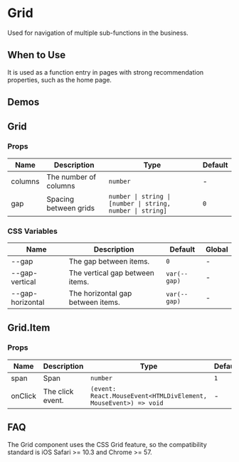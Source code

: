 # Grid

Used for navigation of multiple sub-functions in the business.

## When to Use

It is used as a function entry in pages with strong recommendation properties, such as the home page.

## Demos

<code src="./demos/demo1.tsx"></code>

## Grid

### Props

| Name    | Description           | Type                                                       | Default |
| ------- | --------------------- | ---------------------------------------------------------- | ------- |
| columns | The number of columns | `number`                                                   | -       |
| gap     | Spacing between grids | `number \| string \| [number \| string, number \| string]` | `0`     |

### CSS Variables

| Name             | Description                       | Default      | Global |
| ---------------- | --------------------------------- | ------------ | ------ |
| --gap            | The gap between items.            | `0`          | -      |
| --gap-vertical   | The vertical gap between items.   | `var(--gap)` | -      |
| --gap-horizontal | The horizontal gap between items. | `var(--gap)` | -      |

## Grid.Item

### Props

| Name    | Description      | Type                                                            | Default |
| ------- | ---------------- | --------------------------------------------------------------- | ------- |
| span    | Span             | `number`                                                        | `1`     |
| onClick | The click event. | `(event: React.MouseEvent<HTMLDivElement, MouseEvent>) => void` | -       |

## FAQ

The Grid component uses the CSS Grid feature, so the compatibility standard is iOS Safari >= 10.3 and Chrome >= 57.
